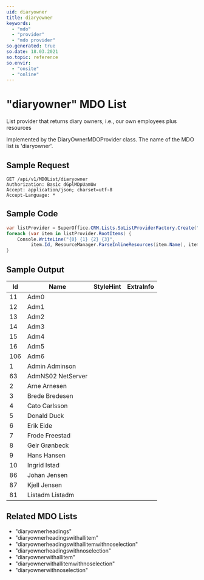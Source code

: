 ```yaml
---
uid: diaryowner
title: diaryowner
keywords:
  - "mdo"
  - "provider"
  - "mdo provider"
so.generated: true
so.date: 18.03.2021
so.topic: reference
so.envir:
  - "onsite"
  - "online"
---
```


# "diaryowner" MDO List
List provider that returns diary owners, i.e., our own employees plus resources



Implemented by the <see cref="T:SuperOffice.CRM.Lists.DiaryOwnerMDOProvider">DiaryOwnerMDOProvider</see> class.
The name of the MDO list is 'diaryowner'.




## Sample Request

```http!
GET /api/v1/MDOList/diaryowner
Authorization: Basic dGplMDpUamUw
Accept: application/json; charset=utf-8
Accept-Language: *

```

## Sample Code
```cs
var listProvider = SuperOffice.CRM.Lists.SoListProviderFactory.Create("diaryowner", forceFlatList: true);
foreach (var item in listProvider.RootItems) {
    Console.WriteLine("{0} {1} {2} {3}", 
         item.Id, ResourceManager.ParseInlineResources(item.Name), item.StyleHint, item.ExtraInfo);
}
```

## Sample Output

|Id   | Name  |StyleHint|ExtraInfo |
| --- | ----- | ------- | -------- |
|11|Adm0|||
|12|Adm1|||
|13|Adm2|||
|14|Adm3|||
|15|Adm4|||
|16|Adm5|||
|106|Adm6|||
|1|Admin Adminson|||
|63|AdmNS02 NetServer|||
|2|Arne Arnesen|||
|3|Brede Bredesen|||
|4|Cato Carlsson|||
|5|Donald Duck|||
|6|Erik Eide|||
|7|Frode Freestad|||
|8|Geir Grønbeck|||
|9|Hans Hansen|||
|10|Ingrid Istad|||
|86|Johan Jensen|||
|87|Kjell Jensen|||
|81|Listadm Listadm|||


## Related MDO Lists

* "diaryownerheadings"
* "diaryownerheadingswithallitem"
* "diaryownerheadingswithallitemwithnoselection"
* "diaryownerheadingswithnoselection"
* "diaryownerwithallitem"
* "diaryownerwithallitemwithnoselection"
* "diaryownerwithnoselection"
